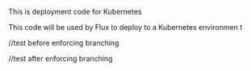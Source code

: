 This is deployment code for Kubernetes

This code will be used by Flux to deploy to a Kubernetes environmen
t

//test before enforcing branching

//test after enforcing branching
